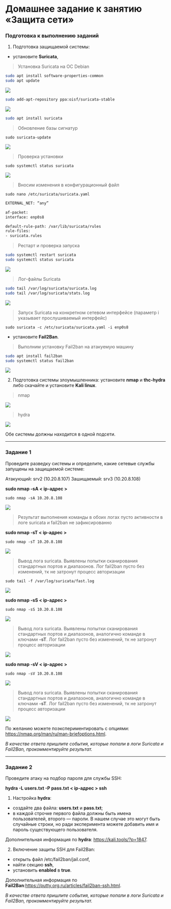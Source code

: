 # Домашнее задание к занятию «Защита сети»

### Подготовка к выполнению заданий

1. Подготовка защищаемой системы:

- установите **Suricata**,

> Установка Suricata на ОС Debian 

```bash
sudo apt install software-properties-common
sudo apt update
```
<img src = "img/hw13-03-005.png">

```bash
sudo add-apt-repository ppa:oisf/suricata-stable
```

<img src = "img/hw13-03-006.png">

```bash
sudo apt install suricata
```

> Обновление базы сигнатур

`sudo suricata-update`

<img src = "img/hw13-03-007.png">

> Проверка установки

`sudo systemctl status suricata`

<img src = "img/hw13-03-008.png">

> Вносим изменения в конфигурационный файл

`sudo nano /etc/suricata/suricata.yaml`

```bash
EXTERNAL_NET: “any”

af-packet:
interface: enp0s8

default-rule-path: /var/lib/suricata/rules
rule-files:
- suricata.rules
```

> Рестарт и проверка запуска

```bash
sudo systemctl restart suricata
sudo systemctl status suricata
```

<img src = "img/hw13-03-009.png">

> Лог-файлы Suricata

```bash
sudo tail /var/log/suricata/suricata.log
sudo tail /var/log/suricata/stats.log
```

<img src = "img/hw13-03-010.png">

> Запуск Suricata на конкретном сетевом интерфейсе (параметр i указывает прослушиваемый интерфейс)

`sudo suricata -c /etc/suricata/suricata.yaml -i enp0s8`

- установите **Fail2Ban**.

> Выполним установку Fail2ban на атакуемую машину

```bash
sudo apt install fail2ban
sudo systemctl status fail2ban
```

<img src = "img/hw13-03-011.png">

2. Подготовка системы злоумышленника: установите **nmap** и **thc-hydra** либо скачайте и установите **Kali linux**.

> nmap

<img src = "img/hw13-03-013.png">

> hydra

<img src = "img/hw13-03-012.png">

Обе системы должны находится в одной подсети.

------

### Задание 1

Проведите разведку системы и определите, какие сетевые службы запущены на защищаемой системе:

Атакующий:  srv2 (10.20.8.107)
Зашищаемый: srv3 (10.20.8.108)

**sudo nmap -sA < ip-адрес >**

`sudo nmap -sA 10.20.8.108`

<img src = "img/hw13-03-014.png">

> Результат выполнения команды в обоих логах пусто активности в логе suricata и fail2ban не зафиксированно

**sudo nmap -sT < ip-адрес >**

`sudo nmap -sT 10.20.8.108`

<img src = "img/hw13-03-015.png">

> Вывод лога suricata. Выявлены попытки сканирования стандартных портов и диапазонов. Лог fail2ban пусто без изменений, тк не затронут процесс авторизации

`sudo tail -f /var/log/suricata/fast.log`

<img src = "img/hw13-03-016.png">

**sudo nmap -sS < ip-адрес >**

`sudo nmap -sS 10.20.8.108`

<img src = "img/hw13-03-020.png">

> Вывод лога suricata. Выявлены попытки сканирования стандартных портов и диапазонов, аналогично команде в ключами **-sT**. Лог fail2ban пусто без изменений, тк не затронут процесс авторизации

<img src = "img/hw13-03-017.png">

**sudo nmap -sV < ip-адрес >**

`sudo nmap -sV 10.20.8.108`

<img src = "img/hw13-03-019.png">

> Вывод лога suricata. Выявлены попытки сканирования стандартных портов и диапазонов, аналогично команде в ключами **-sT**. Лог fail2ban пусто без изменений, тк не затронут процесс авторизации

<img src = "img/hw13-03-018.png">


По желанию можете поэкспериментировать с опциями: https://nmap.org/man/ru/man-briefoptions.html.

*В качестве ответа пришлите события, которые попали в логи Suricata и Fail2Ban, прокомментируйте результат.*

------

### Задание 2

Проведите атаку на подбор пароля для службы SSH:

**hydra -L users.txt -P pass.txt < ip-адрес > ssh**

1. Настройка **hydra**: 
 
 - создайте два файла: **users.txt** и **pass.txt**;
 - в каждой строчке первого файла должны быть имена пользователей, второго — пароли. В нашем случае это могут быть случайные строки, но ради эксперимента можете добавить имя и пароль существующего пользователя.

Дополнительная информация по **hydra**: https://kali.tools/?p=1847.

2. Включение защиты SSH для Fail2Ban:

-  открыть файл /etc/fail2ban/jail.conf,
-  найти секцию **ssh**,
-  установить **enabled**  в **true**.

Дополнительная информация по **Fail2Ban**:https://putty.org.ru/articles/fail2ban-ssh.html.



*В качестве ответа пришлите события, которые попали в логи Suricata и Fail2Ban, прокомментируйте результат.*
